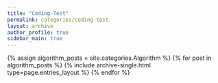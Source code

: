 ```yaml
---
title: "Coding-Test"
permalink: categories/coding-test
layout: archive
author_profile: true
sidebar_main: true
---
```


{% assign algorithm_posts = site.categories.Algorithm %}
{% for post in algorithm_posts %} {% include archive-single.html type=page.entries_layout %} {% endfor %}
